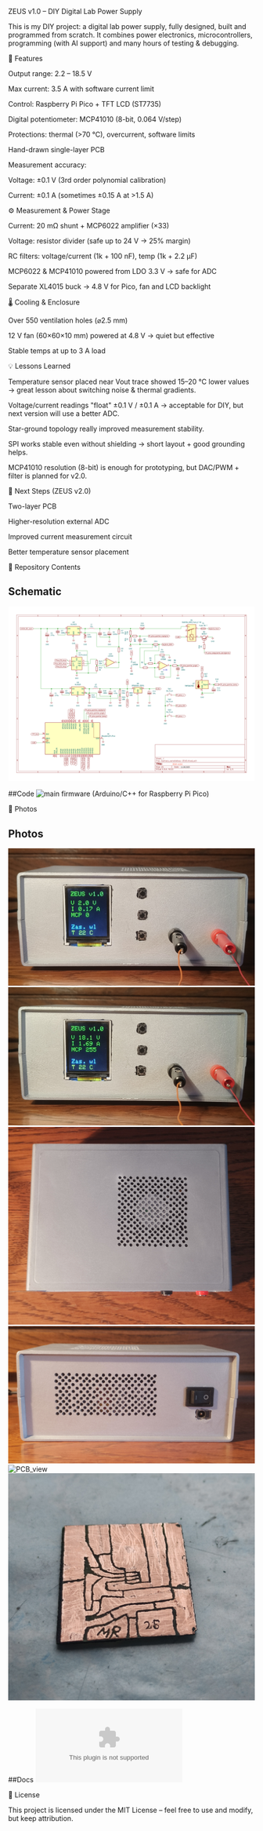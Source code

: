 ZEUS v1.0 – DIY Digital Lab Power Supply

This is my DIY project: a digital lab power supply, fully designed, built and programmed from scratch.
It combines power electronics, microcontrollers, programming (with AI support) and many hours of testing & debugging.

🔧 Features

Output range: 2.2 – 18.5 V

Max current: 3.5 A with software current limit

Control: Raspberry Pi Pico + TFT LCD (ST7735)

Digital potentiometer: MCP41010 (8-bit, 0.064 V/step)

Protections: thermal (>70 °C), overcurrent, software limits

Hand-drawn single-layer PCB

Measurement accuracy:

Voltage: ±0.1 V (3rd order polynomial calibration)

Current: ±0.1 A (sometimes ±0.15 A at >1.5 A)

⚙️ Measurement & Power Stage

Current: 20 mΩ shunt + MCP6022 amplifier (×33)

Voltage: resistor divider (safe up to 24 V → 25% margin)

RC filters: voltage/current (1k + 100 nF), temp (1k + 2.2 µF)

MCP6022 & MCP41010 powered from LDO 3.3 V → safe for ADC

Separate XL4015 buck → 4.8 V for Pico, fan and LCD backlight

🌡️ Cooling & Enclosure

Over 550 ventilation holes (⌀2.5 mm)

12 V fan (60×60×10 mm) powered at 4.8 V → quiet but effective

Stable temps at up to 3 A load

💡 Lessons Learned

Temperature sensor placed near Vout trace showed 15–20 °C lower values → great lesson about switching noise & thermal gradients.

Voltage/current readings "float" ±0.1 V / ±0.1 A → acceptable for DIY, but next version will use a better ADC.

Star-ground topology really improved measurement stability.

SPI works stable even without shielding → short layout + good grounding helps.

MCP41010 resolution (8-bit) is enough for prototyping, but DAC/PWM + filter is planned for v2.0.

📌 Next Steps (ZEUS v2.0)

Two-layer PCB

Higher-resolution external ADC

Improved current measurement circuit

Better temperature sensor placement

📂 Repository Contents


## Schematic
![ZEUS v1.0 schematic](schematics/ZEUS1v0_schematic.svg)

##Code
![main firmware (Arduino/C++ for Raspberry Pi Pico)](code/ZEUS1v0.ino)

📸 Photos

## Photos
![Front view](photos/front_view_2,0V.jpg)
![Front view](photos/front_view_18,1V.jpg)
![Top view](photos/top_view.jpg)
![Back_view](photos/back_view.jpg)
![PCB_view](photos/pcb_view.jpg)
![Voltage/Current_measure_PCB](photos/voltage_current_pcb.jpg)

##Docs
![Calibration_fille](docs/ZEUS_kalibracja.csv)



📝 License

This project is licensed under the MIT License – feel free to use and modify, but keep attribution.
